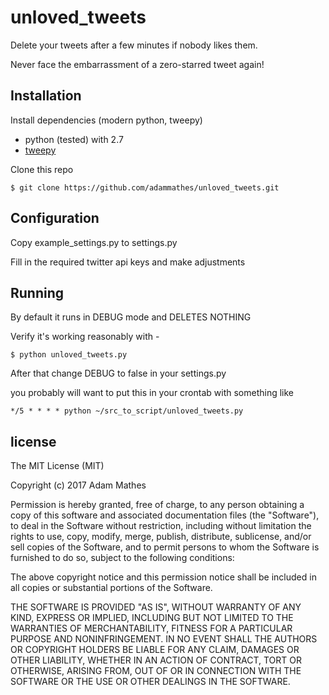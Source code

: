 # unloved_tweets

Delete your tweets after a few minutes if nobody likes them.

Never face the embarrassment of a zero-starred tweet again!

## Installation

Install dependencies (modern python, tweepy)

   * python (tested) with 2.7
   * [tweepy](http://www.tweepy.org)

Clone this repo

    $ git clone https://github.com/adammathes/unloved_tweets.git

## Configuration

Copy example_settings.py to settings.py 

Fill in the required twitter api keys and make adjustments

## Running

By default it runs in DEBUG mode and DELETES NOTHING

Verify it's working reasonably with -

	$ python unloved_tweets.py

After that change DEBUG to false in your settings.py

you probably will want to put this in your crontab with something like

	*/5 * * * * python ~/src_to_script/unloved_tweets.py

## license

The MIT License (MIT)

Copyright (c) 2017 Adam Mathes

Permission is hereby granted, free of charge, to any person obtaining a copy
of this software and associated documentation files (the "Software"), to deal
in the Software without restriction, including without limitation the rights
to use, copy, modify, merge, publish, distribute, sublicense, and/or sell
copies of the Software, and to permit persons to whom the Software is
furnished to do so, subject to the following conditions:

The above copyright notice and this permission notice shall be included in
all copies or substantial portions of the Software.

THE SOFTWARE IS PROVIDED "AS IS", WITHOUT WARRANTY OF ANY KIND, EXPRESS OR
IMPLIED, INCLUDING BUT NOT LIMITED TO THE WARRANTIES OF MERCHANTABILITY,
FITNESS FOR A PARTICULAR PURPOSE AND NONINFRINGEMENT. IN NO EVENT SHALL THE
AUTHORS OR COPYRIGHT HOLDERS BE LIABLE FOR ANY CLAIM, DAMAGES OR OTHER
LIABILITY, WHETHER IN AN ACTION OF CONTRACT, TORT OR OTHERWISE, ARISING FROM,
OUT OF OR IN CONNECTION WITH THE SOFTWARE OR THE USE OR OTHER DEALINGS IN
THE SOFTWARE.
